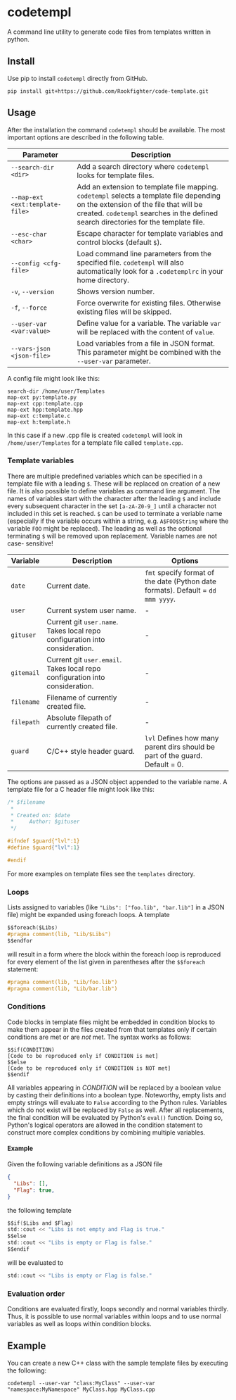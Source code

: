 # codetempl

A command line utility to generate code files from templates written in python.

## Install

Use pip to install ```codetempl``` directly from GitHub.

```
pip install git+https://github.com/Rookfighter/code-template.git
```

## Usage

After the installation the command ```codetempl``` should be available. The most
important options are described in the following table.

| Parameter                           | Description                                   |
|-------------------------------------|-----------------------------------------------|
| ```--search-dir <dir>```          | Add a search directory where ```codetempl``` looks for template files. |
| ```--map-ext <ext:template-file>``` | Add an extension to template file mapping. ```codetempl``` selects a template file depending on the extension of the file that will be created. ```codetempl``` searches in the defined search directories for the template file. |
| ```--esc-char <char>```           | Escape character for template variables and control blocks (default ```$```). |
| ```--config <cfg-file>```         | Load command line parameters from the specified file. ```codetempl``` will also automatically look for a ```.codetemplrc``` in your home directory. |
| ```-v```, ```--version```         | Shows version number. |
| ```-f```, ```--force```           | Force overwrite for existing files. Otherwise existing files will be skipped. |
| ```--user-var <var:value>```     | Define value for a variable. The variable ```var``` will be replaced with the content of ```value```. |
| ```--vars-json <json-file>```    | Load variables from a file in JSON format. This parameter might be combined with the ```--user-var``` parameter. |

A config file might look like this:

```
search-dir /home/user/Templates
map-ext py:template.py
map-ext cpp:template.cpp
map-ext hpp:template.hpp
map-ext c:template.c
map-ext h:template.h
```

In this case if a new .cpp file is created ```codetempl``` will look in
```/home/user/Templates``` for a template file called ```template.cpp```.

### Template variables

There are multiple predefined variables which can be specified in a template
file with a leading ```$```. These will be replaced on creation of a new file.
It is also possible to define variables as command line argument. The names of
variables start with the character after the leading ```$``` and include every
subsequent character in the set ```[a-zA-Z0-9_]``` until a character not included
in this set is reached. ```$``` can be used to terminate a veriable name
(especially if the variable occurs within a string, e.g. ```A$FOO$String``` where
the variable ```FOO``` might be replaced). The leading as well as the optional
terminating ```$``` will be removed upon replacement. Variable names are not case-
sensitive!

| Variable       | Description                       | Options                 |
|----------------|-----------------------------------|-------------------------|
| ```date```     | Current date.  | ```fmt``` specify format of the date (Python date formats). Default = ```dd mmm yyyy```. |
| ```user```     | Current system user name.          | - |
| ```gituser```  | Current git ```user.name```. Takes local repo configuration into consideration. | - |
| ```gitemail``` | Current git ```user.email```. Takes local repo configuration into consideration. | - |
| ```filename``` | Filename of currently created file. | - |
| ```filepath``` | Absolute filepath of currently created file. | - |
| ```guard```    | C/C++ style header guard. | ```lvl``` Defines how many parent dirs should be part of the guard. Default = 0. |

The options are passed as a JSON object appended to the variable name.
A template file for a C header file might look like this:

```c
/* $filename
 *
 * Created on: $date
 *     Author: $gituser
 */

#ifndef $guard{"lvl":1}
#define $guard{"lvl":1}

#endif
```

For more examples on template files see the ```templates``` directory.

### Loops
Lists assigned to variables (like ```"Libs": ["foo.lib", "bar.lib"]``` in a
JSON file) might be expanded using foreach loops. A template

```c
$$foreach($Libs)
#pragma comment(lib, "Lib/$Libs")
$$endfor
```

will result in a form where the block within the foreach loop is reproduced
for every element of the list given in parentheses after the ```$$foreach```
statement:

```c
#pragma comment(lib, "Lib/foo.lib")
#pragma comment(lib, "Lib/bar.lib")
```

### Conditions
Code blocks in template files might be embedded in condition blocks to make them
appear in the files created from that templates only if certain conditions are met
or are *not* met. The syntax works as follows:

```
$$if(CONDITION)
[Code to be reproduced only if CONDITION is met]
$$else
[Code to be reproduced only if CONDITION is NOT met]
$$endif
```

All variables appearing in *CONDITION* will be replaced by a boolean value by casting
their definitions into a boolean type. Noteworthy, empty lists and empty strings will
evaluate to ```False``` according to the Python rules. Variables which do not exist
will be replaced by ```False``` as well. After all replacements, the final condition
will be evaluated by Python's ```eval()``` function. Doing so, Python's logical
operators are allowed in the condition statement to construct more complex conditions
by combining multiple variables.

#### Example
Given the following variable definitions as a JSON file
```json
{
  "Libs": [],
  "Flag": true,
}
```
the following template
```c
$$if($Libs and $Flag)
std::cout << "Libs is not empty and Flag is true."
$$else
std::cout << "Libs is empty or Flag is false."
$$endif
```
will be evaluated to
```c
std::cout << "Libs is empty or Flag is false."
```

### Evaluation order
Conditions are evaluated firstly, loops secondly and normal variables thirdly. Thus,
it is possible to use normal variables within loops and to use normal variables as
well as loops within condition blocks.

## Example

You can create a new C++ class with the sample template files by executing
the following:

```
codetempl --user-var "class:MyClass" --user-var "namespace:MyNamespace" MyClass.hpp MyClass.cpp
```

